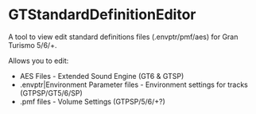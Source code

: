 # GTStandardDefinitionEditor
A tool to view edit standard definitions files (.envptr/pmf/aes) for Gran Turismo 5/6/+.

Allows you to edit:
* AES Files - Extended Sound Engine (GT6 & GTSP)
* .envptr|Environment Parameter files - Environment settings for tracks (GTPSP/GT5/6/SP)
* .pmf files - Volume Settings (GTPSP/5/6/+?)


